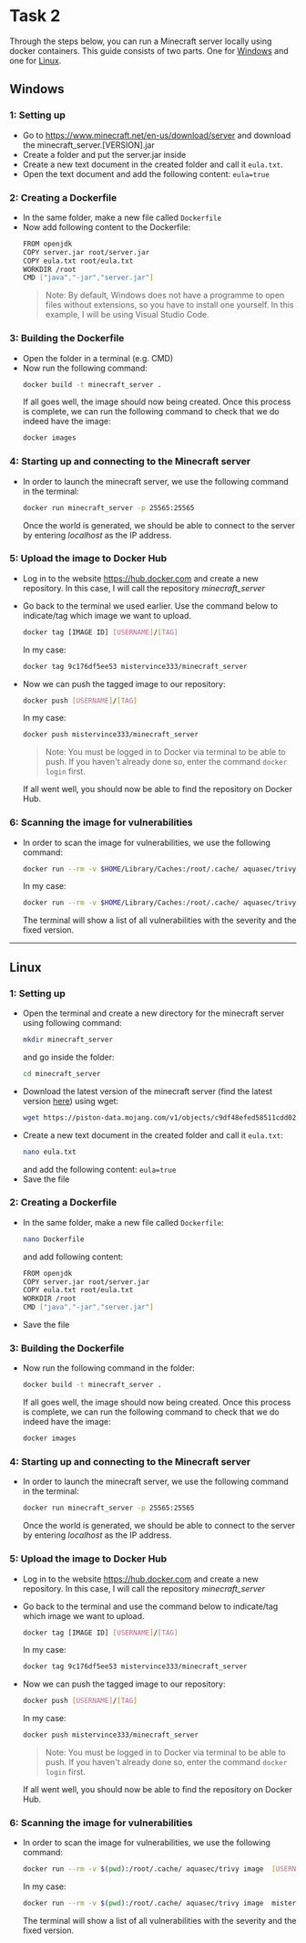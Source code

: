 # **Task 2**
Through the steps below, you can run a Minecraft server locally using docker containers.
This guide consists of two parts. One for [Windows](#windows) and one for [Linux](#linux).

## **Windows**

### 1: Setting up
-   Go to https://www.minecraft.net/en-us/download/server and download the minecraft_server.[VERSION].jar
-   Create a folder and put the server.jar inside
-   Create a new text document in the created folder and call it `eula.txt`.
-   Open the text document and add the following content: `eula=true`

### 2: Creating a Dockerfile
-   In the same folder, make a new file called `Dockerfile`
-   Now add following content to the Dockerfile:
    ```sh
	FROM openjdk
	COPY server.jar root/server.jar
	COPY eula.txt root/eula.txt
	WORKDIR /root
	CMD ["java","-jar","server.jar"]
    ```
    > Note: By default, Windows does not have a programme to open files without extensions, so you have to install one yourself.
    In this example, I will be using Visual Studio Code.
    
### 3: Building the Dockerfile
-   Open the folder in a terminal (e.g. CMD)
-   Now run the following command:
    ```sh
	docker build -t minecraft_server .
    ```
    If all goes well, the image should now being created. Once this process is complete, we can run the following command to check that we do indeed have the image:
    ```sh
	docker images
    ```
### 4: Starting up and connecting to the Minecraft server
-   In order to launch the minecraft server, we use the following command in the terminal:
    ```sh
	docker run minecraft_server -p 25565:25565 
    ```
    Once the world is generated, we should be able to connect to the server by entering _localhost_ as the IP address.
### 5: Upload the image to Docker Hub
-   Log in to the website https://hub.docker.com and create a new repository. In this case, I will call the repository _minecraft_server_
-   Go back to the terminal we used earlier. Use the command below to indicate/tag which image we want to upload.
    ```sh
	docker tag [IMAGE ID] [USERNAME]/[TAG]
	```
	In my case:
    ```sh
	docker tag 9c176df5ee53 mistervince333/minecraft_server
	```
-   Now we can push the tagged image to our repository:
    ```sh
	docker push [USERNAME]/[TAG]
	```
	In my case:
    ```sh
	docker push mistervince333/minecraft_server
	```
	> Note: You must be logged in to Docker via terminal to be able to push. If you haven't already done so, enter the command ```docker login``` first.
	
	If all went well, you should now be able to find the repository on Docker Hub.
### 6: Scanning the image for vulnerabilities
-   In order to scan the image for vulnerabilities, we use the following command:
	```sh
	docker run --rm -v $HOME/Library/Caches:/root/.cache/ aquasec/trivy image [USERNAME]/[TAG]
	```
	In my case:
	```sh
	docker run --rm -v $HOME/Library/Caches:/root/.cache/ aquasec/trivy image mistervince333/minecraft_server
	```
	The terminal will show a list of all vulnerabilities with the severity and the fixed version.
___
## **Linux**

### 1: Setting up
-   Open the terminal and create a new directory for the minecraft server using following command:
    ```sh
	mkdir minecraft_server
    ```
    and go inside the folder:
    ```sh
	cd minecraft_server
    ```
-   Download the latest version of the minecraft server (find the latest version [here](//www.minecraft.net/en-us/download/server)) using wget:
    ```sh
	wget https://piston-data.mojang.com/v1/objects/c9df48efed58511cdd0213c56b9013a7b5c9ac1f/server.jar
    ```
-   Create a new text document in the created folder and call it `eula.txt`:
    ```sh
	nano eula.txt
    ```
    and add the following content: `eula=true`
-   Save the file

### 2: Creating a Dockerfile
-   In the same folder, make a new file called `Dockerfile`:
    ```sh
	nano Dockerfile
    ```
    and add following content:
    ```sh
	FROM openjdk
	COPY server.jar root/server.jar
	COPY eula.txt root/eula.txt
	WORKDIR /root
	CMD ["java","-jar","server.jar"]
    ```
- Save the file
    
### 3: Building the Dockerfile
-   Now run the following command in the folder:
    ```sh
	docker build -t minecraft_server .
    ```
    If all goes well, the image should now being created. Once this process is complete, we can run the following command to check that we do indeed have the image:
    ```sh
	docker images
    ```
### 4: Starting up and connecting to the Minecraft server
-   In order to launch the minecraft server, we use the following command in the terminal:
    ```sh
	docker run minecraft_server -p 25565:25565 
    ```
    Once the world is generated, we should be able to connect to the server by entering _localhost_ as the IP address.
    
### 5: Upload the image to Docker Hub
-   Log in to the website https://hub.docker.com and create a new repository. In this case, I will call the repository _minecraft_server_
-   Go back to the terminal and use the command below to indicate/tag which image we want to upload.
    ```sh
	docker tag [IMAGE ID] [USERNAME]/[TAG]
	```
	In my case:
    ```sh
	docker tag 9c176df5ee53 mistervince333/minecraft_server
	```
-   Now we can push the tagged image to our repository:
    ```sh
	docker push [USERNAME]/[TAG]
	```
	In my case:
    ```sh
	docker push mistervince333/minecraft_server
	```
	> Note: You must be logged in to Docker via terminal to be able to push. If you haven't already done so, enter the command ```docker login``` first.
	
	If all went well, you should now be able to find the repository on Docker Hub.
### 6: Scanning the image for vulnerabilities
-   In order to scan the image for vulnerabilities, we use the following command:
	```sh
	docker run --rm -v $(pwd):/root/.cache/ aquasec/trivy image  [USERNAME]/[TAG]
	```
	In my case:
	```sh
	docker run --rm -v $(pwd):/root/.cache/ aquasec/trivy image  mistervince333/minecraft_server
	```
	The terminal will show a list of all vulnerabilities with the severity and the fixed version.